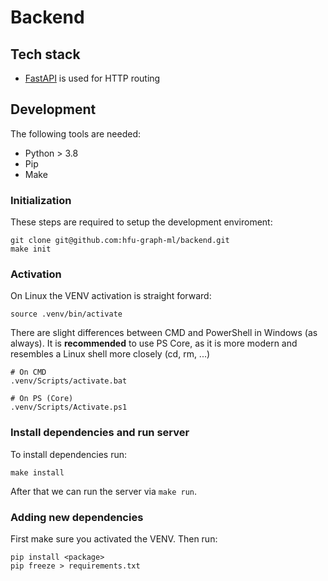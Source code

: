 # Backend

## Tech stack

- [FastAPI](https://github.com/tiangolo/fastapi) is used for HTTP routing

## Development

The following tools are needed:

- Python > 3.8
- Pip
- Make

### Initialization

These steps are required to setup the development enviroment:

```shell
git clone git@github.com:hfu-graph-ml/backend.git
make init
```

### Activation

On Linux the VENV activation is straight forward:

```shell
source .venv/bin/activate
```

There are slight differences between CMD and PowerShell in Windows (as always). It is **recommended** to use PS Core, as
it is more modern and resembles a Linux shell more closely (cd, rm, ...)

```shell
# On CMD
.venv/Scripts/activate.bat

# On PS (Core)
.venv/Scripts/Activate.ps1
```

### Install dependencies and run server

To install dependencies run:

```shell
make install
```

After that we can run the server via `make run`.

### Adding new dependencies

First make sure you activated the VENV. Then run:

```shell
pip install <package>
pip freeze > requirements.txt
```